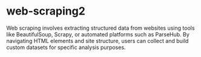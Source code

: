 # web-scraping2
Web scraping involves extracting structured data from websites using tools like BeautifulSoup, Scrapy, or automated platforms such as ParseHub. By navigating HTML elements and site structure, users can collect and build custom datasets for specific analysis purposes.
